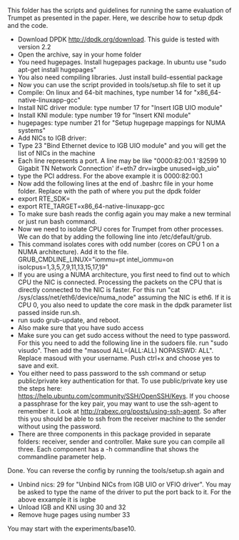 This folder has the scripts and guidelines for running the same evaluation of Trumpet as presented in the paper. 
Here, we describe how to setup dpdk and the code.
- Download DPDK http://dpdk.org/download. This guide is tested with version 2.2
- Open the archive, say in your home folder
- You need hugepages. Install hugepages package. In ubuntu use "sudo apt-get install hugepages"
- You also need compiling libraries. Just install build-essential package
- Now you can use the script provided in <DPDKFolder>tools/setup.sh file to set it up
- Compile: On linux and 64-bit machines, type number 14 for "x86_64-native-linuxapp-gcc"
- Install NIC driver module: type number 17 for "Insert IGB UIO module"
- Install KNI module: type number 19 for "Insert KNI module"
- hugepages: type number 21 for "Setup hugepage mappings for NUMA systems"
- Add NICs to IGB driver:
 - Type 23 "Bind Ethernet device to IGB UIO module" and you will get the list of NICs in the machine
 - Each line represents a port. A line may be like "0000:82:00.1 '82599 10 Gigabit TN Network Connection' if=eth7 drv=ixgbe unused=igb_uio"
 - type the PCI address. For the above example it is 0000:82:00.1
- Now add the following lines at the end of .bashrc file in your home folder. Replace <PATH TO DPDK> with the path of where you put the dpdk folder
 - export RTE_SDK=<PATH TO DPDK>
 - export RTE_TARGET=x86_64-native-linuxapp-gcc
 - To make sure bash reads the config again you may make a new terminal or just run bash command.
- Now we need to isolate CPU cores for Trumpet from other processes. We can do that by adding the following line into /etc/default/grub.
 - This command isolates cores with odd number (cores on CPU 1 on a NUMA architecture). Add it to the file. GRUB_CMDLINE_LINUX="iommu=pt intel_iommu=on isolcpus=1,3,5,7,9,11,13,15,17,19" 
 - If you are using a NUMA architecture, you first need to find out to which CPU the NIC is connected. Processing the packets on the CPU that is directly connected to the NIC is faster. For this run "cat /sys/class/net/eth6/device/numa_node" assuming the NIC is eth6. If it is CPU 0, you also need to update the core mask in the dpdk parameter list passed inside run.sh.
 - run sudo grub-update, and reboot.
- Also make sure that you have sudo access
- Make sure you can get sudo access without the need to type password. For this you need to add the following line in the sudoers file. run "sudo visudo". Then add the "masoud ALL=(ALL:ALL) NOPASSWD: ALL". Replace masoud with your username. Push ctrl+x and choose yes to save and exit.
- You either need to pass password to the ssh command or setup public/private key authentication for that. To use public/private key use the steps here: https://help.ubuntu.com/community/SSH/OpenSSH/Keys. If you choose a passphrase for the key pair, you may want to use the ssh-agent to remember it. Look at http://rabexc.org/posts/using-ssh-agent. So after this you should be able to ssh from the receiver machine to the sender without using the password.
- There are three components in this package provided in separate folders: receiver, sender and controller. Make sure you can compile all three. Each component has a -h commandline that shows the commandline parameter help.

Done.
You can reverse the config by running the tools/setup.sh again and
- Unbind nics: 29 for "Unbind NICs from IGB UIO or VFIO driver". You may be asked to type the  name of the driver to put the port back to it. For the above exxample it is ixgbe
- Unload IGB and KNI using 30 and 32
- Remove huge pages using number 33


You may start with the experiments/base10.
